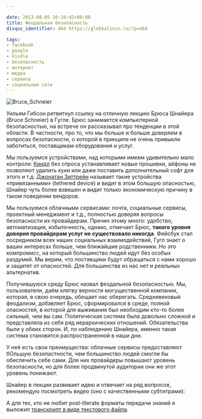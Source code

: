 ```yaml
---

date: 2013-08-05 16:16:42+00:00
title: Феодальная безопасность
disqus_identifier: 464 https://glebkalinin.ru/?p=464

tags:
- facebook
- google
- kindle
- безопасность
- интернет
- медиа
- сервисы
- социальные сети
---
```


![Bruce_Schneier](http://www.glebkalinin.ru/wp-content/uploads/2013/08/Bruce_Schneier-500x332.jpg)

Уильям Гибсон ретвитнул ссылку на отличную лекцию Брюса Шнайера (Bruce Schneier) в Гугле. Брюс занимается компьютерной безопасностью, на встрече он рассказывал про тенденции в этой области. В частности, про то, что мы больше и больше доверяем в вопросах безопасности, о которой в принципе не очень привыкли заботиться, поставщикам оборудования и услуг. 

Мы пользуемся устройствами, над которыми имеем удивительно мало контроля: [Киндл](https://glebkalinin.ru/reading-on-kindle/) без спроса устанавливает новые прошивки, айфоны не позволяют удалить куки или даже поставить дополнительный софт для этого и т.д. [Джонатан Зиттрейн](http://en.wikipedia.org/wiki/Jonathan_Zittrain) называет такие устройства «привязанными» (tethered device) и видит в этом большую опасностью, Шнайер чуть более взвешен и видит только экономическую причину в таком поведении вендоров. 

Мы пользуемся облачными сервисами: почта, социальные сервисы, проектный менеджмент и т.д., полностью доверяя вопросы безопасности их провайдерам. Причин этому много: удобство, автоматизация, избыточность, однако, отмечает Брюс, **такого уровня доверия провайдерам услуг не существовало никогда**. Фейсбук стал посредником всех наших социальных взаимодействий, Гугл знает о ваших интересах больше, чем ближайшие родственники. Но это компромисс, на который большинство людей идут без особых раздумий. Мы верим, что поставщики будут обращаться с нами хорошо и защитят от опасностей. Для большинства из нас нет и реальных альтернатив.

Получившуюся среду Брюс назвал феодальной безопасностью. Мы, пользователи, даём клятву верности могущественной компании, которая, в свою очередь, обещает нас оберегать. Средневековый феодализм, добавляет Брюс, сформировался в среде, полной опасностей, в которой для выживания был необходим кто-то более сильный, чем вы сам. Политическая система была довольно сложной и представляла из себя ряд иерархических отношений. Обязательства были у обеих сторон. И, по наблюдению Шнайера, именно такая система становится распространенной в наши дни. 

У неё есть свои преимущества: облачные сервисы предоставляют бОльшую безопастности, чем большинство людей смогли бы обеспечить себе сами. Для них провайдеры повышают уровень безопасности, но для более продвинутой аудитории они же этот уровень понижают.

Шнайер в лекции развивает идею и отвечает на ряд вопросов, рекомендую посмотреть видео (оно с качественными субтитрами):



А для тех, кто не любит post-literate форматы передачи знаний я выложил [транскрипт в виде текстового файла](https://glebkalinin.ru/featured/schneier.txt).
